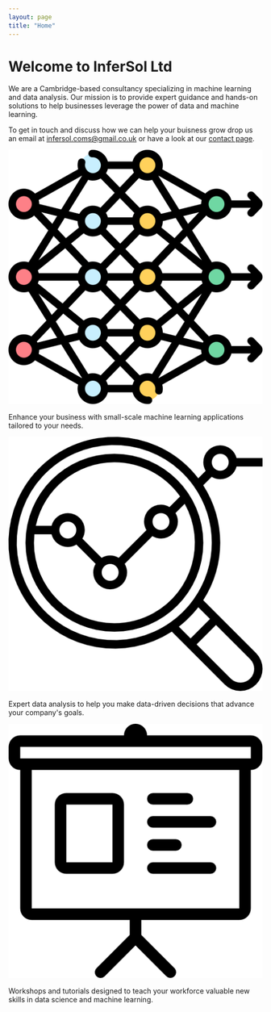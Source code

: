 ```yaml
---
layout: page
title: "Home"
---
```


<!-- Add custom styles here or in your CSS file -->
<link rel="stylesheet" href="{{ '/assets/css/styles.css' | relative_url }}">

# Welcome to InferSol Ltd

We are a Cambridge-based consultancy specializing in machine learning and data analysis. Our mission is to provide expert guidance and hands-on solutions to help businesses leverage the power of data and machine learning.

To get in touch and discuss how we can help your buisness grow drop us an email
at <a href="mailto:infersol.coms@gmail.co.uk">infersol.coms@gmail.co.uk</a> 
or have a look at our <a href="https://infersol.co.uk/contact.html">contact page</a>.

<div class="container">
    <div class="box">
        <img src="assets/deep-learning.png" alt="Machine Learning" class="service-image">
        <p>Enhance your business with small-scale machine learning applications tailored to your needs.</p>
    </div>
    <div class="box">
        <img src="assets/analysis.png" alt="Data Analysis" class="service-image">
        <p>Expert data analysis to help you make data-driven decisions that advance your company's goals.</p>
    </div>
    <div class="box">
        <img src="assets/presentation.png" alt="Workshops" class="service-image">
        <p>Workshops and tutorials designed to teach your workforce valuable new skills in data science and machine learning.</p>
    </div>
</div>

